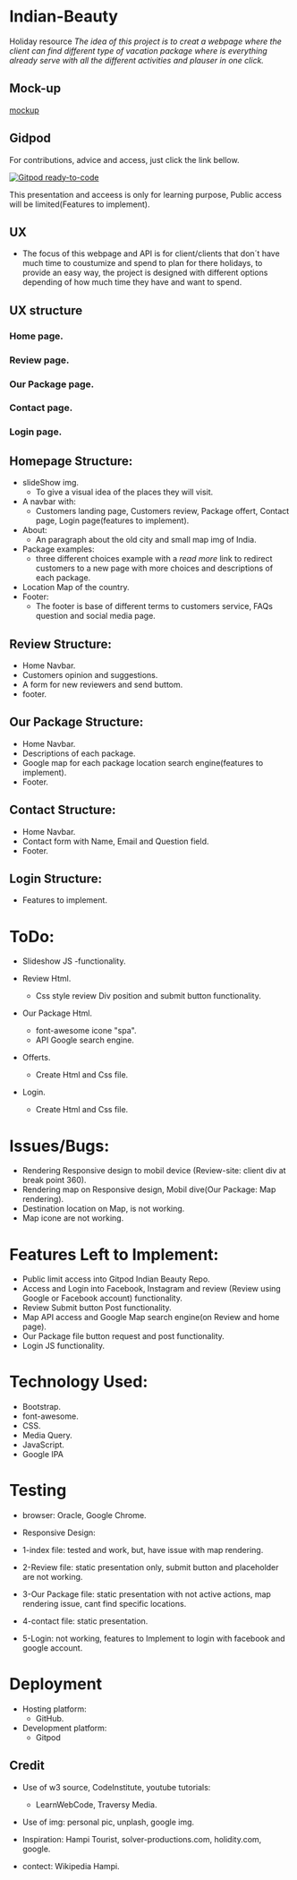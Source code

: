 # Indian-Beauty
Holiday resource
*The idea of this project is to creat a webpage where the client can find different type of vacation package where is everything already serve with all the different activities and plauser in one click.*

## Mock-up

[mockup](https://github.com/Dbyu85/Indian-Beauty/tree/master/assets/images/mockup)

## Gidpod
For contributions, advice and access, just click the link bellow.

[![Gitpod ready-to-code](https://img.shields.io/badge/Gitpod-ready--to--code-blue?logo=gitpod)](https://gitpod.io/#https://github.com/Dbyu85/Indian-Beauty)

This presentation and acceess is only for learning purpose, Public access will be limited(Features to implement).

## UX
* The focus of this webpage and API is for client/clients that don´t have much time to coustumize and spend to plan for there holidays, to provide an easy way, the project is designed with different options depending of how much time they have and want to spend.

## UX structure

### Home page.
### Review page.
### Our Package page.
### Contact page.
### Login page.


## Homepage Structure:

* slideShow img.
  - To give a visual idea of the places they will visit.
* A navbar with:
  - Customers landing page, Customers review, Package offert, Contact page, Login page(features to implement).
* About:
  - An paragraph about the old city and small map img of India.
* Package examples:
  - three different choices example with a *read more* link to redirect customers to a new page with more choices and descriptions of each package.
* Location Map of the country.
* Footer:
  - The footer is base of different terms to customers service, FAQs question and social media page.
  
## Review Structure:
  
  - Home Navbar.
  - Customers opinion and suggestions.
  - A form for new reviewers and send buttom. 
  - footer.
  
## Our Package Structure:
  
  - Home Navbar.
  - Descriptions of each package.
  - Google map for each package location search engine(features to implement).
  - Footer.
  
 ## Contact Structure:
 
  - Home Navbar.
  - Contact form with Name, Email and Question field.
  - Footer.
  
 
 ## Login Structure:
 
  - Features to implement.
  
# ToDo:

  - Slideshow JS
      -functionality.
      
  - Review Html.
      - Css style review Div position and submit button functionality.
  
  - Our Package Html.
       - font-awesome icone "spa".
       - API Google search engine.
       
   - Offerts.
      - Create Html and Css file.
       
   - Login.
      - Create Html and Css file.
     
 # Issues/Bugs:
  
  - Rendering Responsive design to mobil device (Review-site: client div at break point 360).
  - Rendering map on Responsive design, Mobil dive(Our Package: Map rendering).
  - Destination location on Map, is not working.
  - Map icone are not working.
  
# Features Left to Implement:

  - Public limit access into Gitpod Indian Beauty Repo.
  - Access and Login into Facebook, Instagram and review (Review using Google or Facebook account) functionality.
  - Review Submit button Post functionality.
  - Map API access and Google Map search engine(on Review and home page).
  - Our Package file button request and post functionality.
  - Login JS functionality.
  
 
# Technology Used:

* Bootstrap.
* font-awesome.
* CSS.
* Media Query.
* JavaScript.
* Google IPA

# Testing
* browser:
Oracle, Google Chrome.
* Responsive Design:

* 1-index file:
tested and work, but, have issue with map rendering.
* 2-Review file:
static presentation only, submit button and placeholder are not working.
* 3-Our Package file: 
static presentation with not active actions, map rendering issue, cant find specific locations.
* 4-contact file:
static presentation.
* 5-Login:
not working, features to Implement to login with facebook and google account.

# Deployment

* Hosting platform:
  - GitHub.
* Development platform:
  - Gitpod
   
## Credit

* Use of w3 source, CodeInstitute, youtube tutorials:
  - LearnWebCode, Traversy Media.

* Use of img: personal pic, unplash, google img.

* Inspiration: Hampi Tourist, solver-productions.com, holidity.com, google.

* contect: Wikipedia Hampi.
